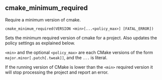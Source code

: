 ## cmake_minimum_required

Require a minimum version of cmake.

```
cmake_minimum_required(VERSION <min>[...<policy_max>] [FATAL_ERROR])
```

Sets the minimum required version of cmake for a project. Also updates the policy settings as explained below.

`<min>` and the optional `<policy_max>` are each CMake versions of the form `major.minor[.patch[.tweak]]`, and the `...` is literal.

If the running version of CMake is lower than the `<min>` required version it will stop processing the project and report an error.
